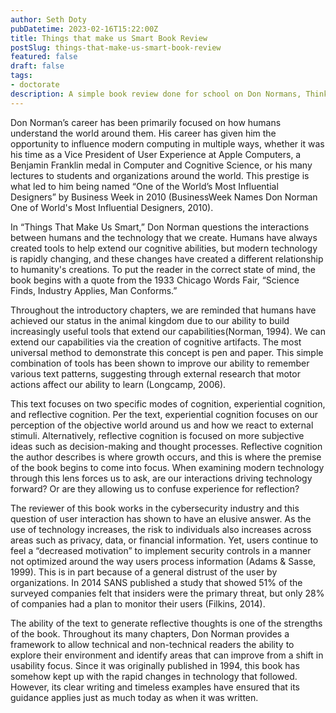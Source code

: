 ```yaml
---
author: Seth Doty
pubDatetime: 2023-02-16T15:22:00Z
title: Things that make us Smart Book Review
postSlug: things-that-make-us-smart-book-review
featured: false
draft: false
tags:
- doctorate
description: A simple book review done for school on Don Normans, Thinks that make us Smart
---
```


Don Norman’s career has been primarily focused on how humans understand the world around them. His career has given him the opportunity to influence modern computing in multiple ways, whether it was his time as a Vice President of User Experience at Apple Computers, a Benjamin Franklin medal in Computer and Cognitive Science, or his many lectures to students and organizations around the world. This prestige is what led to him being named “One of the World’s Most Influential Designers” by Business Week in 2010 (BusinessWeek Names Don Norman One of World's Most Influential Designers, 2010).

In “Things That Make Us Smart,” Don Norman questions the interactions between humans and the technology that we create. Humans have always created tools to help extend our cognitive abilities, but modern technology is rapidly changing, and these changes have created a different relationship to humanity's creations. To put the reader in the correct state of mind, the book begins with a quote from the 1933 Chicago Words Fair, “Science Finds, Industry Applies, Man Conforms.”

Throughout the introductory chapters, we are reminded that humans have achieved our status in the animal kingdom due to our ability to build increasingly useful tools that extend our capabilities(Norman, 1994). We can extend our capabilities via the creation of cognitive artifacts. The most universal method to demonstrate this concept is pen and paper. This simple combination of tools has been shown to improve our ability to remember various text patterns, suggesting through external research that motor actions affect our ability to learn (Longcamp, 2006).

This text focuses on two specific modes of cognition, experiential cognition, and reflective cognition. Per the text, experiential cognition focuses on our perception of the objective world around us and how we react to external stimuli. Alternatively, reflective cognition is focused on more subjective ideas such as decision-making and thought processes. Reflective cognition the author describes is where growth occurs, and this is where the premise of the book begins to come into focus. When examining modern technology through this lens forces us to ask, are our interactions driving technology forward? Or are they allowing us to confuse experience for reflection?

The reviewer of this book works in the cybersecurity industry and this question of user interaction has shown to have an elusive answer. As the use of technology increases, the risk to individuals also increases across areas such as privacy, data, or financial information. Yet, users continue to feel a “decreased motivation” to implement security controls in a manner not optimized around the way users process information (Adams & Sasse, 1999). This is in part because of a general distrust of the user by organizations. In 2014 SANS published a study that showed 51% of the surveyed companies felt that insiders were the primary threat, but only 28% of companies had a plan to monitor their users (Filkins, 2014).

The ability of the text to generate reflective thoughts is one of the strengths of the book. Throughout its many chapters, Don Norman provides a framework to allow technical and non-technical readers the ability to explore their environment and identify areas that can improve from a shift in usability focus. Since it was originally published in 1994, this book has somehow kept up with the rapid changes in technology that followed. However, its clear writing and timeless examples have ensured that its guidance applies just as much today as when it was written.